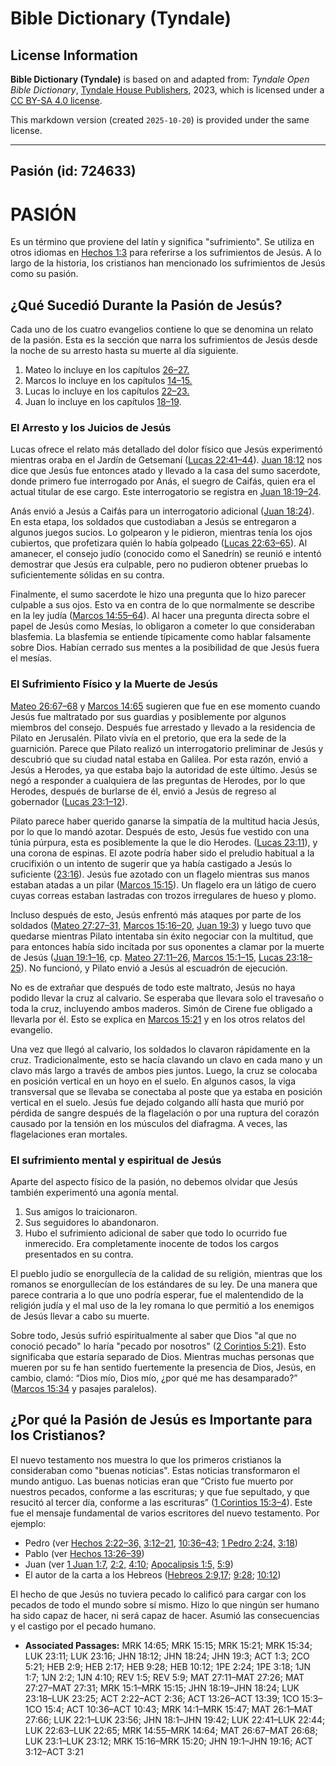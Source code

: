 # Bible Dictionary (Tyndale)

## License Information

**Bible Dictionary (Tyndale)** is based on and adapted from: _Tyndale Open Bible Dictionary_, [Tyndale House Publishers](https://tyndaleopenresources.com/), 2023, which is licensed under a [CC BY-SA 4.0 license](https://creativecommons.org/licenses/by-sa/4.0/legalcode.en).

This markdown version (created `2025-10-20`) is provided under the same license.



--------------------------------

## Pasión (id: 724633)

PASIÓN
======

Es un término que proviene del latín y significa "sufrimiento". Se utiliza en otros idiomas en [Hechos 1:3](https://ref.ly/Acts1:3) para referirse a los sufrimientos de Jesús. A lo largo de la historia, los cristianos han mencionado los sufrimientos de Jesús como su pasión.

¿Qué Sucedió Durante la Pasión de Jesús?
----------------------------------------

Cada uno de los cuatro evangelios contiene lo que se denomina un relato de la pasión. Esta es la sección que narra los sufrimientos de Jesús desde la noche de su arresto hasta su muerte al día siguiente.

1. Mateo lo incluye en los capítulos [26–27\.](https://ref.ly/Matt26:1-Matt27:66)
2. Marcos lo incluye en los capítulos [14–15\.](https://ref.ly/Mark14:1-Mark15:47)
3. Lucas lo incluye en los capítulos [22–23\.](https://ref.ly/Luke22:1-Luke23:56)
4. Juan lo incluye en los capítulos [18–19](https://ref.ly/John18:1-John19:42).

### El Arresto y los Juicios de Jesús

Lucas ofrece el relato más detallado del dolor físico que Jesús experimentó mientras oraba en el Jardín de Getsemaní ([Lucas 22:41–44](https://ref.ly/Luke22:41-Luke22:44)). [Juan 18:12](https://ref.ly/John18:12) nos dice que Jesús fue entonces atado y llevado a la casa del sumo sacerdote, donde primero fue interrogado por Anás, el suegro de Caifás, quien era el actual titular de ese cargo. Este interrogatorio se registra en [Juan 18:19–24](https://ref.ly/John18:19-John18:24).

Anás envió a Jesús a Caifás para un interrogatorio adicional ([Juan 18:24](https://ref.ly/John18:24)). En esta etapa, los soldados que custodiaban a Jesús se entregaron a algunos juegos sucios. Lo golpearon y le pidieron, mientras tenía los ojos cubiertos, que profetizara quién lo había golpeado ([Lucas 22:63–65](https://ref.ly/Luke22:63-Luke22:65)). Al amanecer, el consejo judío (conocido como el Sanedrín) se reunió e intentó demostrar que Jesús era culpable, pero no pudieron obtener pruebas lo suficientemente sólidas en su contra.

Finalmente, el sumo sacerdote le hizo una pregunta que lo hizo parecer culpable a sus ojos. Esto va en contra de lo que normalmente se describe en la ley judía ([Marcos 14:55–64](https://ref.ly/Mark14:55-Mark14:64)). Al hacer una pregunta directa sobre el papel de Jesús como Mesías, lo obligaron a cometer lo que consideraban blasfemia. La blasfemia se entiende típicamente como hablar falsamente sobre Dios. Habían cerrado sus mentes a la posibilidad de que Jesús fuera el mesías.

### El Sufrimiento Físico y la Muerte de Jesús

[Mateo 26:67–68](https://ref.ly/Matt26:67-Matt26:68) y [Marcos 14:65](https://ref.ly/Mark14:65) sugieren que fue en ese momento cuando Jesús fue maltratado por sus guardias y posiblemente por algunos miembros del consejo. Después fue arrestado y llevado a la residencia de Pilato en Jerusalén. Pilato vivía en el pretorio, que era la sede de la guarnición. Parece que Pilato realizó un interrogatorio preliminar de Jesús y descubrió que su ciudad natal estaba en Galilea. Por esta razón, envió a Jesús a Herodes, ya que estaba bajo la autoridad de este último. Jesús se negó a responder a cualquiera de las preguntas de Herodes, por lo que Herodes, después de burlarse de él, envió a Jesús de regreso al gobernador ([Lucas 23:1–12](https://ref.ly/Luke23:1-Luke23:12)).

Pilato parece haber querido ganarse la simpatía de la multitud hacia Jesús, por lo que lo mandó azotar. Después de esto, Jesús fue vestido con una túnia púrpura, esta es posiblemente la que le dio Herodes. ([Lucas 23:11](https://ref.ly/Luke23:11)), y una corona de espinas. El azote podría haber sido el preludio habitual a la crucifixión o un intento de sugerir que ya había castigado a Jesús lo suficiente ([23:16](https://ref.ly/Luke23:16)). Jesús fue azotado con un flagelo mientras sus manos estaban atadas a un pilar ([Marcos 15:15](https://ref.ly/Mark15:15)). Un flagelo era un látigo de cuero cuyas correas estaban lastradas con trozos irregulares de hueso y plomo.

Incluso después de esto, Jesús enfrentó más ataques por parte de los soldados ([Mateo 27:27–31,](https://ref.ly/Matt27:27-Matt27:31) [Marcos 15:16–20,](https://ref.ly/Mark15:16-Mark15:20) [Juan 19:3](https://ref.ly/John19:3)) y luego tuvo que quedarse mientras Pilato intentaba sin éxito negociar con la multitud, que para entonces había sido incitada por sus oponentes a clamar por la muerte de Jesús ([Juan 19:1–16,](https://ref.ly/John19:1-John19:16) cp. [Mateo 27:11–26,](https://ref.ly/Matt27:11-Matt27:26) [Marcos 15:1–15,](https://ref.ly/Mark15:1-Mark15:15) [Lucas 23:18–25](https://ref.ly/Luke23:18-Luke23:25)). No funcionó, y Pilato envió a Jesús al escuadrón de ejecución.

No es de extrañar que después de todo este maltrato, Jesús no haya podido llevar la cruz al calvario. Se esperaba que llevara solo el travesaño o toda la cruz, incluyendo ambos maderos. Simón de Cirene fue obligado a llevarla por él. Esto se explica en [Marcos 15:21](https://ref.ly/Mark15:21) y en los otros relatos del evangelio.

Una vez que llegó al calvario, los soldados lo clavaron rápidamente en la cruz. Tradicionalmente, esto se hacía clavando un clavo en cada mano y un clavo más largo a través de ambos pies juntos. Luego, la cruz se colocaba en posición vertical en un hoyo en el suelo. En algunos casos, la viga transversal que se llevaba se conectaba al poste que ya estaba en posición vertical en el suelo. Jesús fue dejado colgando allí hasta que murió por pérdida de sangre después de la flagelación o por una ruptura del corazón causado por la tensión en los músculos del diafragma. A veces, las flagelaciones eran mortales.

### El sufrimiento mental y espiritual de Jesús

Aparte del aspecto físico de la pasión, no debemos olvidar que Jesús también experimentó una agonía mental.

1. Sus amigos lo traicionaron.
2. Sus seguidores lo abandonaron.
3. Hubo el sufrimiento adicional de saber que todo lo ocurrido fue inmerecido. Era completamente inocente de todos los cargos presentados en su contra.

El pueblo judío se enorgullecía de la calidad de su religión, mientras que los romanos se enorgullecían de los estándares de su ley. De una manera que parece contraria a lo que uno podría esperar, fue el malentendido de la religión judía y el mal uso de la ley romana lo que permitió a los enemigos de Jesús llevar a cabo su muerte.

Sobre todo, Jesús sufrió espiritualmente al saber que Dios "al que no conoció pecado" lo haría "pecado por nosotros" ([2 Corintios 5:21](https://ref.ly/2Cor5:21)). Esto significaba que estaría separado de Dios. Mientras muchas personas que mueren por su fe han sentido fuertemente la presencia de Dios, Jesús, en cambio, clamó: “Dios mío, Dios mío, ¿por qué me has desamparado?” ([Marcos 15:34](https://ref.ly/Mark15:34) y pasajes paralelos).

¿Por qué la Pasión de Jesús es Importante para los Cristianos?
--------------------------------------------------------------

El nuevo testamento nos muestra lo que los primeros cristianos la consideraban como "buenas noticias". Estas noticias transformaron el mundo antiguo. Las buenas noticias eran que “Cristo fue muerto por nuestros pecados, conforme a las escrituras; y que fue sepultado, y que resucitó al tercer día, conforme a las escrituras” ([1 Corintios 15:3–4](https://ref.ly/1Cor15:3-1Cor15:4)). Este fue el mensaje fundamental de varios escritores del nuevo testamento. Por ejemplo:

* Pedro (ver [Hechos 2:22–36,](https://ref.ly/Acts2:22-Acts2:36) [3:12–21,](https://ref.ly/Acts3:12-Acts3:21) [10:36–43;](https://ref.ly/Acts10:36-Acts10:43) [1 Pedro 2:24,](https://ref.ly/1Pet2:24) [3:18](https://ref.ly/1Pet3:18))
* Pablo (ver [Hechos 13:26–39](https://ref.ly/Acts13:26-Acts13:39))
* Juan (ver [1 Juan 1:7,](https://ref.ly/1John1:7) [2:2,](https://ref.ly/1John2:2) [4:10](https://ref.ly/1John4:10); [Apocalipsis 1:5,](https://ref.ly/Rev1:5) [5:9](https://ref.ly/Rev5:9))
* El autor de la carta a los Hebreos ([Hebreos 2:9,17](https://ref.ly/Heb2:9,Heb2:17); [9:28](https://ref.ly/Heb9:28); [10:12](https://ref.ly/Heb10:12))

El hecho de que Jesús no tuviera pecado lo calificó para cargar con los pecados de todo el mundo sobre sí mismo. Hizo lo que ningún ser humano ha sido capaz de hacer, ni será capaz de hacer. Asumió las consecuencias y el castigo por el pecado humano.

* **Associated Passages:** MRK 14:65; MRK 15:15; MRK 15:21; MRK 15:34; LUK 23:11; LUK 23:16; JHN 18:12; JHN 18:24; JHN 19:3; ACT 1:3; 2CO 5:21; HEB 2:9; HEB 2:17; HEB 9:28; HEB 10:12; 1PE 2:24; 1PE 3:18; 1JN 1:7; 1JN 2:2; 1JN 4:10; REV 1:5; REV 5:9; MAT 27:11–MAT 27:26; MAT 27:27–MAT 27:31; MRK 15:1–MRK 15:15; JHN 18:19–JHN 18:24; LUK 23:18–LUK 23:25; ACT 2:22–ACT 2:36; ACT 13:26–ACT 13:39; 1CO 15:3–1CO 15:4; ACT 10:36–ACT 10:43; MRK 14:1–MRK 15:47; MAT 26:1–MAT 27:66; LUK 22:1–LUK 23:56; JHN 18:1–JHN 19:42; LUK 22:41–LUK 22:44; LUK 22:63–LUK 22:65; MRK 14:55–MRK 14:64; MAT 26:67–MAT 26:68; LUK 23:1–LUK 23:12; MRK 15:16–MRK 15:20; JHN 19:1–JHN 19:16; ACT 3:12–ACT 3:21

